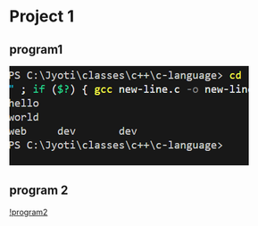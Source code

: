 <h1>Project 1</h1>

<h2>program1</h2>
<img src="output/program1.png" alt="program1" />

## program 2
[!program2](output/program2.png)
